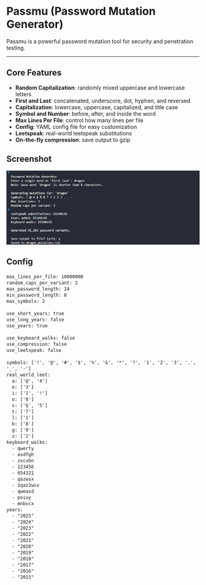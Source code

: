 # Passmu (Password Mutation Generator)

Passmu is a powerful password mutation tool for security and penetration testing.

---

## Core Features

- **Random Capitalization**: randomly mixed uppercase and lowercase letters
- **First and Last**: concatenated, underscore, dot, hyphen, and reversed
- **Capitalization**: lowercase, uppercase, capitalized, and title case
- **Symbol and Number**: before, after, and inside the word
- **Max Lines Per File**: control how many lines per file
- **Config**: YAML config file for easy customization
- **Leetspeak**: real-world leetspeak substitutions
- **On-the-fly compression**: save output to gzip

## Screenshot

![Passmu Terminal Screenshot](screenshot_2.png)

## Config

```
max_lines_per_file: 10000000
random_caps_per_variant: 2
max_password_length: 24
min_password_length: 8
max_symbols: 2

use_short_years: true
use_long_years: false
use_years: true

use_keyboard_walks: false
use_compression: false
use_leetspeak: false

symbols: ['!', '@', '#', '$', '%', '&', '*', '?', '1', '2', '3', '.', '_', '-']
real_world_leet:
  a: ['@', '4']
  e: ['3']
  i: ['1', '!']
  o: ['0']
  s: ['$', '5']
  t: ['7']
  l: ['1']
  b: ['8'] 
  g: ['9']
  z: ['2']
keyboard_walks:
  - qwerty
  - asdfgh
  - zxcvbn
  - 123456
  - 654321
  - qazwsx
  - 1qaz2wsx
  - qweasd
  - poiuy
  - mnbvcx
years: 
  - "2025"
  - "2024"
  - "2023"
  - "2022"
  - "2021"
  - "2020"
  - "2019"
  - "2018"
  - "2017"
  - "2016"
  - "2015"
```
